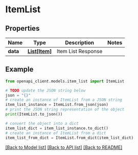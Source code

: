 # ItemList


## Properties

Name | Type | Description | Notes
------------ | ------------- | ------------- | -------------
**data** | [**List[Item]**](Item.md) | Item List Response | 

## Example

```python
from openapi_client.models.item_list import ItemList

# TODO update the JSON string below
json = "{}"
# create an instance of ItemList from a JSON string
item_list_instance = ItemList.from_json(json)
# print the JSON string representation of the object
print(ItemList.to_json())

# convert the object into a dict
item_list_dict = item_list_instance.to_dict()
# create an instance of ItemList from a dict
item_list_from_dict = ItemList.from_dict(item_list_dict)
```
[[Back to Model list]](../README.md#documentation-for-models) [[Back to API list]](../README.md#documentation-for-api-endpoints) [[Back to README]](../README.md)



